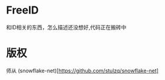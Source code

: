 # FreeID
和ID相关的东西，怎么描述还没想好,代码正在搬砖中


# 版权
师从 (snowflake-net)[https://github.com/stulzq/snowflake-net]
